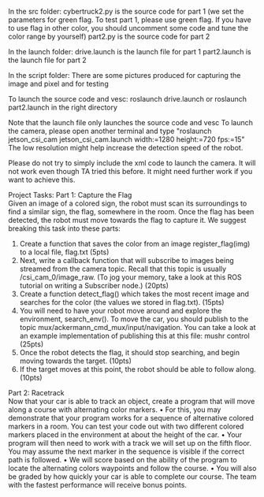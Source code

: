 In the src folder:
cybertruck2.py is the source code for part 1 (we set the parameters for green flag. To test part 1, please use green flag. If you have to use flag in other color, you should uncomment some code and tune the color range by yourself)
part2.py is the source code for part 2

In the launch folder:
drive.launch is the launch file for part 1
part2.launch is the launch file for part 2

In the script folder:
There are some pictures produced for capturing the image and pixel and for testing

To launch the source code and vesc: roslaunch drive.launch or roslaunch part2.launch in the right directory

Note that the launch file only launches the source code and vesc
To launch the camera, please open another terminal and type "roslaunch jetson_csi_cam jetson_csi_cam.launch width:=1280 height:=720 fps:=15"
The low resolution might help increase the detection speed of the robot.

Please do not try to simply include the xml code to launch the camera. It will not work even though TA tried this before. It might need further work if you want to achieve this.

Project Tasks:
Part 1: Capture the Flag<br>
Given an image of a colored sign, the robot must scan its surroundings to find a
similar sign, the flag, somewhere in the room. Once the flag has been detected,
the robot must move towards the flag to capture it. We suggest breaking this
task into these parts:
1. Create a function that saves the color from an image register_flag(img)
to a local file, flag.txt (5pts)
2. Next, write a callback function that will subscribe to images being streamed
from the camera topic. Recall that this topic is usually /csi_cam_0/image_raw.
(To jog your memory, take a look at this ROS tutorial on writing a Subscriber
node.) (20pts)
3. Create a function detect_flag() which takes the most recent image and
searches for the color (the values we stored in flag.txt). (15pts)
4. You will need to have your robot move around and explore the environment,
search_env(). To move the car, you should publish to the topic
mux/ackermann_cmd_mux/input/navigation. You can take a look at an example
implementation of publishing this at this file: mushr control (25pts)
5. Once the robot detects the flag, it should stop searching, and begin moving
towards the target. (10pts)
6. If the target moves at this point, the robot should be able to follow along.
(10pts)

Part 2: Racetrack<br>
Now that your car is able to track an object, create a program that will move along a course with alternating color markers.
• For this, you may demonstrate that your program works for a sequence of alternative colored markers in a room. You can test your code out with two different colored markers placed in the environment at about the height of the car.
• Your program will then need to work with a track we will set up on the fifth floor. You may assume the next marker in the sequence is visible if the correct path is followed.
• We will score based on the ability of the program to locate the alternating colors waypoints and follow the course.
• You will also be graded by how quickly your car is able to complete our course. The team with the fastest performance will receive bonus points.

